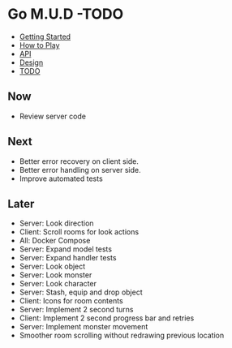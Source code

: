 # Go M.U.D -TODO

- [Getting Started](README.md)
- [How to Play](README-HOWTOPLAY.md)
- [API](README-API.md)
- [Design](README-DESIGN.md)
- [TODO](README-TODO.md)

## Now

- Review server code

## Next

- Better error recovery on client side.
- Better error handling on server side.
- Improve automated tests

## Later

- Server: Look direction
- Client: Scroll rooms for look actions
- All: Docker Compose
- Server: Expand model tests
- Server: Expand handler tests
- Server: Look object
- Server: Look monster
- Server: Look character
- Server: Stash, equip and drop object
- Client: Icons for room contents
- Server: Implement 2 second turns
- Client: Implement 2 second progress bar and retries
- Server: Implement monster movement
- Smoother room scrolling without redrawing previous location
